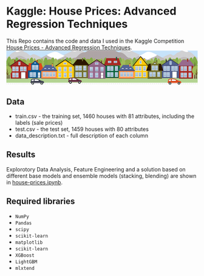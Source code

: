 # Kaggle: House Prices: Advanced Regression Techniques
This Repo contains the code and data I used in the Kaggle Competition [House Prices - Advanced Regression Techniques](https://www.kaggle.com/c/house-prices-advanced-regression-techniques).
![](https://github.com/Rswcf/houseprices_kaggle/blob/master/_images/housesbanner.png)<br>
## Data
- train.csv - the training set, 1460 houses with 81 attributes, including the labels (sale prices)
- test.csv - the test set, 1459 houses with 80 attributes<br>
- data_description.txt - full description of each column
## Results
Explorotory Data Analysis, Feature Engineering and a solution based on different base models and ensemble models (stacking, blending) are shown in [house-prices.ipynb](https://github.com/Rswcf/houseprices_kaggle/blob/master/house-prices.ipynb).
## Required libraries
- ``NumPy``
- ``Pandas``
- ``scipy``
- ``scikit-learn``
- ``matplotlib``
- ``scikit-learn``
- ``XGBoost``
- ``LightGBM``
- ``mlxtend``
